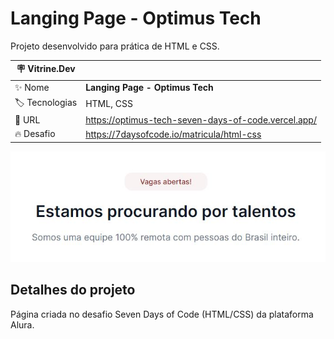 # Langing Page - Optimus Tech

Projeto desenvolvido para prática de HTML e CSS.

| :placard: Vitrine.Dev |     |
| -------------  | --- |
| :sparkles: Nome        | **Langing Page - Optimus Tech**
| :label: Tecnologias | HTML, CSS
| :rocket: URL         | https://optimus-tech-seven-days-of-code.vercel.app/
| :fire: Desafio     | https://7daysofcode.io/matricula/html-css

<!-- Inserir imagem com a #vitrinedev ao final do link -->
![capa portfolio](https://github.com/ArthurRodrigoM/OptimusTech-SevenDaysOfCode/blob/main/OptimusTech.JPG#vitrinedev)

## Detalhes do projeto

Página criada no desafio Seven Days of Code (HTML/CSS) da plataforma Alura.
